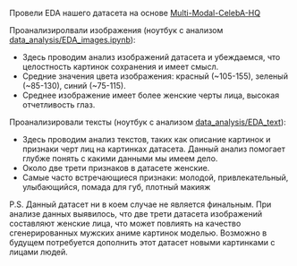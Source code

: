 Провели EDA нашего датасета на основе [Multi-Modal-CelebA-HQ](https://github.com/IIGROUP/MM-CelebA-HQ-Dataset) 

Проанализиролвали изображения (ноутбук с анализом [data_analysis/EDA_images.ipynb](https://colab.research.google.com/drive/1kYrG3AGvnvQpPZaQHBtO0N8OgOQQixed)):

- Здесь проводим анализ изображений датасета и убеждаемся, что целостность картинок сохранения и имеет смысл.
- Средние значения цвета изображения: красный (~105-155), зеленый (~85-130), синий (~75-115).
- Среднее изображение имеет более женские черты лица, высокая отчетливость глаз.

Проанализировали тексты (ноутбук с анализом [data_analysis/EDA_text](https://colab.research.google.com/drive/1hldyGz5A0ds5RrcphutTYZzg1jbyzaXc)):

- Здесь проводим анализ текстов, таких как описание картинок и признаки черт лиц на картинках датасета. Данный анализ помогает глубже понять с какими данными мы имеем дело.
- Около две трети признаков в датасете женские.
- Самые часто встречающиеся признаки: молодой, привлекательный, улыбающийся, помада для губ, плотный макияж

P.S. Данный датасет ни в коем случае не является финальным. При анализе данных выявилось, что две трети датасета изображений составляют женские лица, что может повлиять на качество сгенерированных мужских аниме картинок моделью. Возможно в будущем потребуется дополнить этот датасет новыми картинками с лицами людей.
